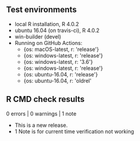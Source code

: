 ## Test environments
* local R installation, R 4.0.2
* ubuntu 16.04 (on travis-ci), R 4.0.2
* win-builder (devel)
* Running on GitHub Actions:
    * {os: macOS-latest,   r: 'release'}
    * {os: windows-latest, r: 'release'}
    * {os: windows-latest, r: '3.6'}
    * {os: windows-latest, r: 'release'}
    * {os: ubuntu-16.04,   r: 'release'}
    * {os: ubuntu-16.04,   r: 'oldrel'

## R CMD check results

0 errors | 0 warnings | 1 note

* This is a new release.
* 1 Note is for current time verification not working
